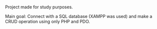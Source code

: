 Project made for study purposes.

Main goal:
Connect with a SQL database (XAMPP was used) and make a CRUD operation using only PHP and PDO.